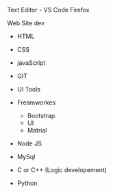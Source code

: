 Text Editor - VS Code
Firefox

Web Site dev

- HTML
- CSS
- javaScript
- GIT
- UI Tools
- Freamworkes

  - Bootstrap
  - UI
  - Matrial

- Node JS
- MySql
- C or C++ (Logic developement)
- Python
